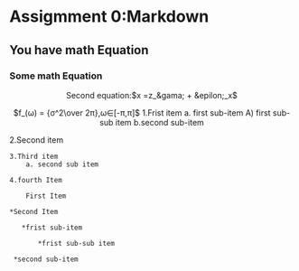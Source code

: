 # Assigmment 0:Markdown
## You have math Equation
### Some math Equation
</p>
<p align="center">
  </div align="center>
 Frist Equeation:$Y = X&beta; + &epsilon;-y,&forall;x$
</p>
<p align="center">
  Second equation:$x =z_&gama; + &epilon;_x$
</p>
<p align="center"> 
$f_(&omega;) = {&sigma;^2\over 2&pi;},&omega;&in;[-&pi;,&pi;]$
   1.Frist item a. first sub-item A) first sub-sub item b.second sub-item 
</p>
</div>
    2.Second item 

    3.Third item
        a. second sub item 

    4.fourth Item
       
        First Item
    
    *Second Item
       
       *frist sub-item
           
           *frist sub-sub item

     *second sub-item       

